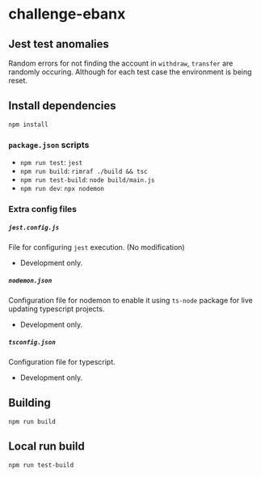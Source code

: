 # challenge-ebanx

## Jest test anomalies

Random errors for not finding the account in `withdraw`, `transfer` are randomly occuring.
Although for each test case the environment is being reset.

## Install dependencies

```
npm install
```

### `package.json` scripts

-   `npm run test`: `jest`
-   `npm run build`: `rimraf ./build && tsc`
-   `npm run test-build`: `node build/main.js`
-   `npm run dev`: `npx nodemon`

### Extra config files

##### `jest.config.js`

File for configuring `jest` execution. (No modification)

-   Development only.

##### `nodemon.json`

Configuration file for nodemon to enable it using `ts-node` package for live updating typescript projects.

-   Development only.

##### `tsconfig.json`

Configuration file for typescript.

-   Development only.

## Building

```
npm run build
```

## Local run build

```
npm run test-build
```
